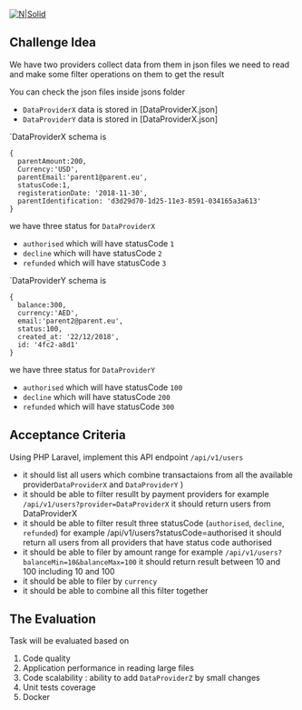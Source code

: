 [![N|Solid](https://s3.eu-west-2.amazonaws.com/parent-documents/assets/parent_logo.png)](http://parent.eu)

## Challenge Idea
We have two providers collect data from them in json files we need to read and make some filter operations on them to get the result

You can check the json files inside jsons folder

- `DataProviderX` data is stored in [DataProviderX.json]
- `DataProviderY` data is stored in [DataProviderX.json]


`DataProviderX  schema is
```
{
  parentAmount:200,
  Currency:'USD',
  parentEmail:'parent1@parent.eu',
  statusCode:1,
  registerationDate: '2018-11-30',
  parentIdentification: 'd3d29d70-1d25-11e3-8591-034165a3a613'
}
```

we have three status for `DataProviderX`

- `authorised` which will have statusCode `1`
- `decline` which will have statusCode `2`
- `refunded` which will have statusCode `3`


`DataProviderY  schema is
```
{
  balance:300,
  currency:'AED',
  email:'parent2@parent.eu',
  status:100,
  created_at: '22/12/2018',
  id: '4fc2-a8d1'
}
```

we have three status for `DataProviderY`

- `authorised` which will have statusCode `100`
- `decline` which will have statusCode `200`
- `refunded` which will have statusCode `300`


## Acceptance Criteria

Using PHP Laravel, implement this API endpoint `/api/v1/users`

- it should list all users which combine transactaions from all the available provider`DataProviderX` and `DataProviderY` )
- it should be able to filter resullt by payment providers for example `/api/v1/users?provider=DataProviderX` it should return users from DataProviderX
- it should be able to filter result three statusCode (`authorised`, `decline`, `refunded`) for example /api/v1/users?statusCode=authorised it should return all users from all providers that have status code authorised
- it should be able to filer by amount range for example `/api/v1/users?balanceMin=10&balanceMax=100` it should return result between 10 and 100 including 10 and 100
- it should be able to filer by `currency`
- it should be able to combine all this filter together

## The Evaluation

Task will be evaluated based on

1. Code quality
2. Application performance in reading large files
3. Code scalability : ability to add  `DataProviderZ` by small changes
4. Unit tests coverage
5. Docker
